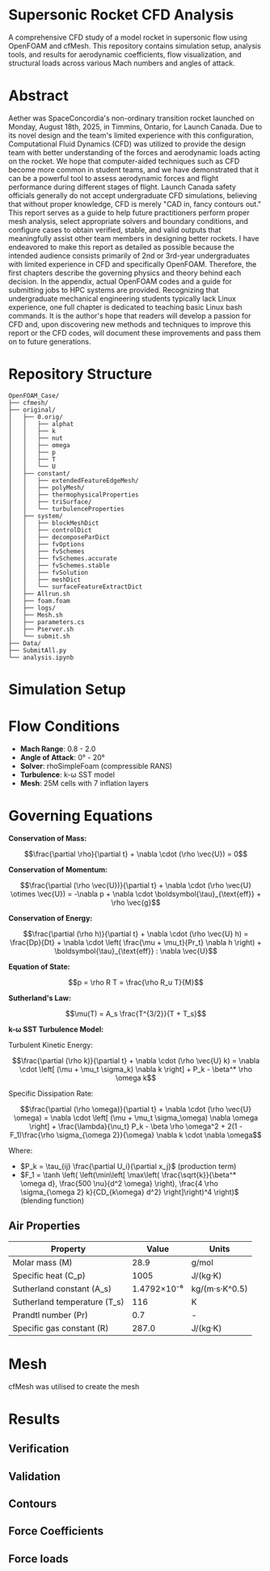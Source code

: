 # Supersonic Rocket CFD Analysis

A comprehensive CFD study of a model rocket in supersonic flow using OpenFOAM and cfMesh. This repository contains simulation setup, analysis tools, and results for aerodynamic coefficients, flow visualization, and structural loads across various Mach numbers and angles of attack.

# Abstract 
Aether was SpaceConcordia's non-ordinary transition rocket launched on Monday, August 18th, 2025, in Timmins, Ontario, for Launch Canada. Due to its novel design and the team's limited experience with this configuration, Computational Fluid Dynamics (CFD) was utilized to provide the design team with better understanding of the forces and aerodynamic loads acting on the rocket. We hope that computer-aided techniques such as CFD become more common in student teams, and we have demonstrated that it can be a powerful tool to assess aerodynamic forces and flight performance during different stages of flight. Launch Canada safety officials generally do not accept undergraduate CFD simulations, believing that without proper knowledge, CFD is merely "CAD in, fancy contours out." This report serves as a guide to help future practitioners perform proper mesh analysis, select appropriate solvers and boundary conditions, and configure cases to obtain verified, stable, and valid outputs that meaningfully assist other team members in designing better rockets.
I have endeavored to make this report as detailed as possible because the intended audience consists primarily of 2nd or 3rd-year undergraduates with limited experience in CFD and specifically OpenFOAM. Therefore, the first chapters describe the governing physics and theory behind each decision. In the appendix, actual OpenFOAM codes and a guide for submitting jobs to HPC systems are provided. Recognizing that undergraduate mechanical engineering students typically lack Linux experience, one full chapter is dedicated to teaching basic Linux bash commands.
It is the author's hope that readers will develop a passion for CFD and, upon discovering new methods and techniques to improve this report or the CFD codes, will document these improvements and pass them on to future generations.


# Repository Structure
```
OpenFOAM_Case/
├── cfmesh/
├── original/
│   ├── 0.orig/
│   │   ├── alphat
│   │   ├── k
│   │   ├── nut
│   │   ├── omega
│   │   ├── p
│   │   ├── T
│   │   └── U
│   ├── constant/
│   │   ├── extendedFeatureEdgeMesh/
│   │   ├── polyMesh/
│   │   ├── thermophysicalProperties
│   │   ├── triSurface/
│   │   └── turbulenceProperties
│   ├── system/
│   │   ├── blockMeshDict
│   │   ├── controlDict
│   │   ├── decomposeParDict
│   │   ├── fvOptions
│   │   ├── fvSchemes
│   │   ├── fvSchemes.accurate
│   │   ├── fvSchemes.stable
│   │   ├── fvSolution
│   │   ├── meshDict
│   │   └── surfaceFeatureExtractDict
│   ├── Allrun.sh
│   ├── foam.foam
│   ├── logs/
│   ├── Mesh.sh
│   ├── parameters.cs
│   ├── Pserver.sh
│   └── submit.sh
├── Data/
├── SubmitAll.py
└── analysis.ipynb
```

# Simulation Setup

# Flow Conditions
- **Mach Range**: 0.8 - 2.0
- **Angle of Attack**: 0° - 20°
- **Solver**: rhoSimpleFoam (compressible RANS)
- **Turbulence**: k-ω SST model
- **Mesh**: 25M cells with 7 inflation layers

# Governing Equations

**Conservation of Mass:**


$$\frac{\partial \rho}{\partial t} + \nabla \cdot (\rho \vec{U}) = 0$$

**Conservation of Momentum:**


$$\frac{\partial (\rho \vec{U})}{\partial t} + \nabla \cdot (\rho \vec{U} \otimes \vec{U}) = -\nabla p + \nabla \cdot \boldsymbol{\tau}_{\text{eff}} + \rho \vec{g}$$

**Conservation of Energy:**


$$\frac{\partial (\rho h)}{\partial t} + \nabla \cdot (\rho \vec{U} h) = \frac{Dp}{Dt} + \nabla \cdot \left( \frac{\mu + \mu_t}{Pr_t} \nabla h \right) + \boldsymbol{\tau}_{\text{eff}} : \nabla \vec{U}$$

**Equation of State:**


$$p = \rho R T = \frac{\rho R_u T}{M}$$

**Sutherland's Law:**


$$\mu(T) = A_s \frac{T^{3/2}}{T + T_s}$$

**k-ω SST Turbulence Model:**

Turbulent Kinetic Energy:


$$\frac{\partial (\rho k)}{\partial t} + \nabla \cdot (\rho \vec{U} k) = \nabla \cdot \left[ (\mu + \mu_t \sigma_k) \nabla k \right] + P_k - \beta^* \rho \omega k$$

Specific Dissipation Rate:


$$\frac{\partial (\rho \omega)}{\partial t} + \nabla \cdot (\rho \vec{U} \omega) = \nabla \cdot \left[ (\mu + \mu_t \sigma_\omega) \nabla \omega \right] + \frac{\lambda}{\nu_t} P_k - \beta \rho \omega^2 + 2(1 - F_1)\frac{\rho \sigma_{\omega 2}}{\omega} \nabla k \cdot \nabla \omega$$

Where:
- $P_k = \tau_{ij} \frac{\partial U_i}{\partial x_j}$ (production term)
- $F_1 = \tanh \left( \left(\min\left[ \max\left( \frac{\sqrt{k}}{\beta^* \omega d}, \frac{500 \nu}{d^2 \omega} \right), \frac{4 \rho \sigma_{\omega 2} k}{CD_{k\omega} d^2} \right]\right)^4 \right)$ (blending function)

## Air Properties

| Property | Value | Units |
|----------|-------|-------|
| Molar mass (M) | 28.9 | g/mol |
| Specific heat (C_p) | 1005 | J/(kg·K) |
| Sutherland constant (A_s) | 1.4792×10⁻⁶ | kg/(m·s·K^0.5) |
| Sutherland temperature (T_s) | 116 | K |
| Prandtl number (Pr) | 0.7 | - |
| Specific gas constant (R) | 287.0 | J/(kg·K) |

# Mesh
cfMesh was utilised to create the mesh


# Results

## Verification

## Validation

## Contours

## Force Coefficients

## Force loads



